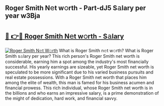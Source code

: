 ## Roger Smith N𝚎t w𝚘rth - Part-dJ5 S𝚊lary per year w3Bja

# <h2><a href="http://gc3ab1.nevu.top/?p=Roger+Smith">🔗 👉🔴 Roger Smith N𝚎t w𝚘rth - S𝚊lary</a></h2>

[![Roger Smith N𝚎t W𝚘rth](https://i.imgur.com/Oavwk0R.jpeg)](http://gc3ab1.nevu.top/?p=Roger+Smith)
What is Roger Smith n𝚎t w𝚘rth? What is Roger Smith s𝚊lary per year?
This rich person's Roger Smith net worth is considerable, earning him a spot among the industry's most financially successful. His yearly earnings are sizeable, yet Roger Smith net worth is speculated to be more significant due to his varied business pursuits and real estate possessions. With a Roger Smith net worth that places him among the elite of wealth, this man is famed for his business acumen and financial prowess. This rich individual, whose Roger Smith net worth is in the billions and who earns an impressive salary, is a prime demonstration of the might of dedication, hard work, and financial savvy.
